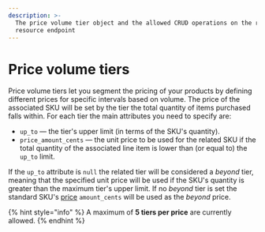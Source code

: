 ```yaml
---
description: >-
  The price volume tier object and the allowed CRUD operations on the related
  resource endpoint
---
```


# Price volume tiers

Price volume tiers let you segment the pricing of your products by defining different prices for specific intervals based on volume. The price of the associated SKU will be set by the tier the total quantity of items purchased falls within. For each tier the main attributes you need to specify are:

* `up_to` — the tier's upper limit (in terms of the SKU's quantity).
* `price_amount_cents` — the unit price to be used for the related SKU if the total quantity of the associated line item is lower than (or equal to) the `up_to` limit.

If the `up_to` attribute is `null` the related tier will be considered a _beyond_ tier, meaning that the specified unit price will be used if the SKU's quantity is greater than the maximum tier's upper limit. If no _beyond_ tier is set the standard SKU's [price](../prices/object.md) `amount_cents` will be used as the _beyond_ price.

{% hint style="info" %}
A maximum of **5 tiers per price** are currently allowed.
{% endhint %}
